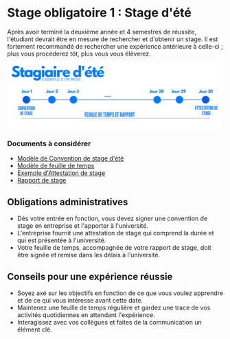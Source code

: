 <br>
<br>

# Stage obligatoire 1 : Stage d'été
Après avoir terminé la deuxième année et 4 semestres de réussite, l'étudiant devrait être en mesure de rechercher et d'obtenir un stage. Il est fortement recommandé de rechercher une expérience antérieure à celle-ci ; plus vous procéderez tôt, plus vous vous élèverez.

![BRANCH_INSIGHT](FrenchAssets/stage.png)
### Documents à considérer
- [Modèle de Convention de stage d'été](https://github.com/Y4HYA4/TheRealBachelorsDocs/blob/main/docs/images/InternsAssets/Convention-Stage-ete.pdf)
- [Modèle de feuille de temps](https://github.com/Y4HYA4/TheRealBachelorsDocs/blob/main/docs/images/InternsAssets/Journal-de-stage.docx)
- [Exemple d'Attestation de stage](images/InternsAssets/certificate.md)
- [Rapport de stage](https://github.com/Y4HYA4/ExperienceInCloud/tree/main/First_InternReport#internship-report-at-linedata)

## Obligations administratives

- Dès votre entrée en fonction, vous devez signer une convention de stage en entreprise et l'apporter à l'université.
- L'entreprise fournit une attestation de stage qui comprend la durée et qui est présentée à l'université.
- Votre feuille de temps, accompagnée de votre rapport de stage, doit être signée et remise dans les délais à l'université.

## Conseils pour une expérience réussie
- Soyez axé sur les objectifs en fonction de ce que vous voulez apprendre et de ce qui vous intéresse avant cette date.
- Maintenez une feuille de temps régulière et gardez une trace de vos activités quotidiennes en attendant l'expérience.
- Interagissez avec vos collègues et faites de la communication un élément clé.



